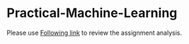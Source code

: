 # Practical-Machine-Learning
Please use [Following link](https://mayaiva.github.io/Practical-Machine-Learning/) to review the assignment analysis.
